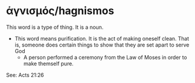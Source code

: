 # ἁγνισμός/hagnismos

This word is a type of thing. It is a noun.

* This word means purification. It is the act of making oneself clean. That is, someone does certain things to show that they are set apart to serve God
    * A person performed a ceremony from the Law of Moses in order to make themself pure.

See: Acts 21:26
